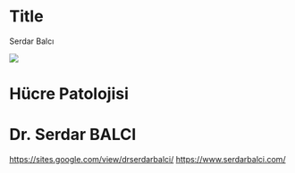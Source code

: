 # Title
Serdar Balcı

![](img%5CHucre-Patolojisi-web0.jpg)

# Hücre Patolojisi

# Dr. Serdar BALCI

https://sites.google.com/view/drserdarbalci/
https://www.serdarbalci.com/
